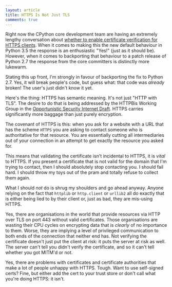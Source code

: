 ```yaml
---
layout: article
title: HTTPS Is Not Just TLS
comments: true
---
```


Right now the CPython core development team are having an extremely lengthy
conversation about
[whether to enable certificate verification for HTTPS clients](https://mail.python.org/pipermail/python-dev/2014-August/136034.html).
When it comes to making this the new default behaviour in Python 3.5 the
response is an enthusiastic "Yes!" (just as it should be). However, when it
comes to backporting that behaviour to a patch release of Python 2.7 the
response from the core committers is distinctly more lukewarm.

Stating this up front, I'm strongly in favour of backporting the fix to Python
2.7. Yes, it will break people's code, but guess what: that code was *already*
broken! The user's just didn't know it yet.

Here's the thing: HTTPS has semantic meaning. It's not just "HTTP with TLS".
The desire to do that is being addressed by the HTTPBis Working Group in the
[Opportunistic Security Internet Draft](https://tools.ietf.org/html/draft-ietf-httpbis-http2-encryption-00).
HTTPS carries significantly more baggage than just purely encryption.

The covenant of HTTPS is this: when you ask for a website with a URL that has
the scheme `HTTPS` you are asking to contact someone who is authoritative for
that resource. You are essentially cutting all intermediaries out of your
connection in an attempt to get exactly the resource you asked for.

This means that validating the certificate isn't incidental to HTTPS, it is
*vital* to HTTPS. If you present a certificate that is not valid for the domain
that I'm trying to contact, then I should absolutely stop contacting you. I
should fail hard. I should throw my toys out of the pram and totally refuse to
collect them again.

What I should *not* do is shrug my shoulders and go ahead anyway. Anyone
relying on the fact that `httplib` or `http.client` or `urllib2` all do exactly
that is either being lied to by their client or, just as bad, they are
mis-using HTTPS.

Yes, there are organisations in the world that provide resources via HTTP over
TLS on port 443 without valid certificates. Those organisations are wasting
their CPU cycles on encrypting data that is *clearly* of no importance to them.
Worse, they are implying a level of privileged communication to both ends of
the connection that neither end has. Not verifying the certificate doesn't just
put the client at risk: it puts the server at risk as well. The server can't
tell you didn't verify the certificate, and so it can't tell whether you got
MITM'd or not.

Yes, there are problems with certificates and certificate authorities that make
a lot of people unhappy with HTTPS. Tough. Want to use self-signed certs? Fine,
but either add the cert to your trust store or don't call what you're doing
HTTPS: it isn't.
